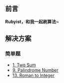 ## 前言
**Rubyist，和我一起刷算法~**

## 解决方案

### 简单题
- [1. Two Sum](1.two_sum.rb)
- [9. Palindrome Number](9.palindrome_number.rb)
- [13. Roman to Integer](13.roman_to_integer.rb)
